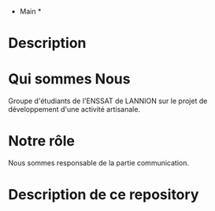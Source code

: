 * Main *

Description
===========

  Qui sommes Nous
  ===============
  Groupe d'étudiants de l'ENSSAT de LANNION sur le projet de développement d'une activité artisanale.

  Notre rôle
  ==========
  Nous sommes responsable de la partie communication.


Description de ce repository
============================

